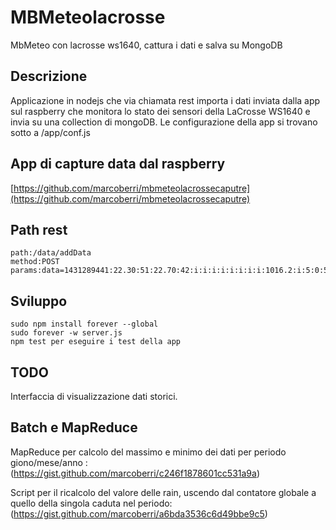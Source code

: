 # MBMeteolacrosse
MbMeteo con lacrosse ws1640, cattura i dati e salva su MongoDB

## Descrizione

Applicazione in nodejs che via chiamata rest importa i dati inviata dalla app sul raspberry che monitora lo stato dei sensori della LaCrosse WS1640 e invia su una collection di mongoDB.
Le configurazione della app si trovano sotto a /app/conf.js 


## App di capture data dal raspberry

[https://github.com/marcoberri/mbmeteolacrossecaputre](https://github.com/marcoberri/mbmeteolacrossecaputre)

## Path rest
	path:/data/addData
	method:POST 
	params:data=1431289441:22.30:51:22.70:42:i:i:i:i:i:i:i:i:1016.2:i:5:0:5:0.0:0.0:21.3:6 

## Sviluppo

	sudo npm install forever --global
	sudo forever -w server.js
	npm test per eseguire i test della app

## TODO
Interfaccia di visualizzazione dati storici.

## Batch e MapReduce
MapReduce per calcolo del massimo e minimo dei dati per periodo giono/mese/anno : (https://gist.github.com/marcoberri/c246f1878601cc531a9a)

Script per il ricalcolo del valore delle rain, uscendo dal contatore globale a quello della singola caduta nel periodo: (https://gist.github.com/marcoberri/a6bda3536c6d49bbe9c5)



